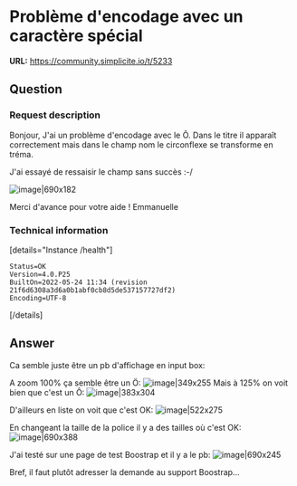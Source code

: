 # Problème d'encodage avec un caractère spécial

**URL:** https://community.simplicite.io/t/5233

## Question
### Request description

Bonjour,
J'ai un problème d'encodage avec le Ô. Dans le titre il apparaît correctement mais dans le champ nom le circonflexe se transforme en tréma.

J'ai essayé de ressaisir le champ sans succès :-/

![image|690x182](upload://trCBKIGBj8Q5IB9TQYoKRYHTkss.png)

Merci d'avance pour votre aide !
Emmanuelle

### Technical information

[details="Instance /health"]
```text
Status=OK
Version=4.0.P25
BuiltOn=2022-05-24 11:34 (revision 21f6d6308a3d6a0b1abf0cb8d5de537157727df2)
Encoding=UTF-8
```
[/details]

## Answer
Ca semble juste être un pb d'affichage en input box:

A zoom 100% ça semble être un Ö:
![image|349x255](upload://w28l9S3TKt2LMoeh9tZCLXO6lJ7.png)
Mais à 125% on voit bien que c'est un Ô:
![image|383x304](upload://sjHiA3NPTsKKURBqS79eKXcurFk.png)

D'ailleurs en liste on voit que c'est OK:
![image|522x275](upload://fyGOC4Oqepj6VaxK9QrqZytIEwx.png)

En changeant la taille de la police il y a des tailles où c'est OK:
![image|690x388](upload://n2VljJrMYk3vXTsN3p4kvbkmLKA.png)

J'ai testé sur une page de test Boostrap et il y a le pb:
![image|690x245](upload://laSvvtbWG5Nsz89rQuOk0Gr3YF2.png)

Bref, il faut plutôt adresser la demande au support Boostrap...
